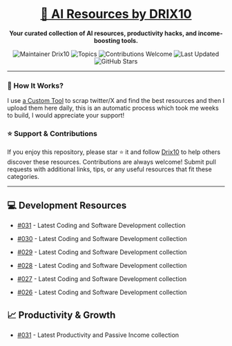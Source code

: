 <div align="center">
  <h1><a href="https://x.com/DRIX_10_" target="_blank">🚀 AI Resources by DRIX10</a></h1>
  <p><strong>Your curated collection of AI resources, productivity hacks, and income-boosting tools.</strong></p>
</div>

<div align="center">
  <img src="https://img.shields.io/badge/Maintainer-Drix10-blue" alt="Maintainer Drix10" />
  <img src="https://img.shields.io/badge/Topics-Productivity%2C%20AI%2C%20Tips%20and%20Tricks-red" alt="Topics" />
  <img src="https://img.shields.io/badge/Contributions-Welcome-brightgreen" alt="Contributions Welcome" />
  <img src="https://img.shields.io/github/last-commit/Drix10/ai-resources?style=flat-square&color=5D6D7E" alt="Last Updated" />
  <img src="https://img.shields.io/github/stars/Drix10/ai-resources?style=social" alt="GitHub Stars" />
</div>

---

### 🧵 How It Works?

I use [a Custom Tool](https://github.com/Drix10/Twitter-Gemini-GitHub-MVP) to scrap twitter/X and find the best resources and then I upload them here daily, this is an automatic process which took me weeks to build, I would appreciate your support!

### ⭐️ Support & Contributions

If you enjoy this repository, please star ⭐️ it and follow [Drix10](https://github.com/Drix10) to help others discover these resources. Contributions are always welcome! Submit pull requests with additional links, tips, or any useful resources that fit these categories.

---


## 💻 Development Resources
- [#031](https://github.com/Drix10/ai-resources/blob/main/Coding%20and%20Software%20Development/resources-031.md) - Latest Coding and Software Development collection

- [#030](https://github.com/Drix10/ai-resources/blob/main/Coding%20and%20Software%20Development/resources-030.md) - Latest Coding and Software Development collection

- [#029](https://github.com/Drix10/ai-resources/blob/main/Coding%20and%20Software%20Development/resources-029.md) - Latest Coding and Software Development collection

- [#028](https://github.com/Drix10/ai-resources/blob/main/Coding%20and%20Software%20Development/resources-028.md) - Latest Coding and Software Development collection

- [#027](https://github.com/Drix10/ai-resources/blob/main/Coding%20and%20Software%20Development/resources-027.md) - Latest Coding and Software Development collection

- [#026](https://github.com/Drix10/ai-resources/blob/main/Coding%20and%20Software%20Development/resources-026.md) - Latest Coding and Software Development collection

## 📈 Productivity & Growth
- [#031](https://github.com/Drix10/ai-resources/blob/main/Productivity%20and%20Passive%20Income/resources-031.md) - Latest Productivity and Passive Income collection